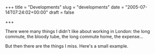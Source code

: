 +++
title = "Developments"
slug = "developments"
date = "2005-07-14T07:24:02+00:00"
draft = false

+++

There were many things I didn't like about working in London: the long commute, the bloody tube, the long commute home, the expense...

But then there are the things I miss. Here's a small example.
